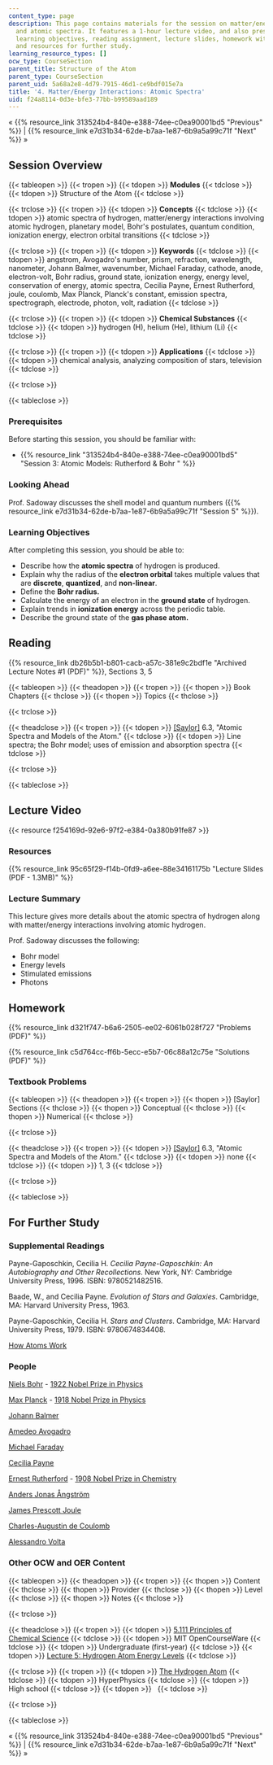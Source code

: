 ```yaml
---
content_type: page
description: This page contains materials for the session on matter/energy interactions
  and atomic spectra. It features a 1-hour lecture video, and also presents the prerequisites,
  learning objectives, reading assignment, lecture slides, homework with solutions,
  and resources for further study.
learning_resource_types: []
ocw_type: CourseSection
parent_title: Structure of the Atom
parent_type: CourseSection
parent_uid: 5a68a2e8-4d79-7915-46d1-ce9bdf015e7a
title: '4. Matter/Energy Interactions: Atomic Spectra'
uid: f24a8114-0d3e-bfe3-77bb-b99589aad189
---
```


« {{% resource_link 313524b4-840e-e388-74ee-c0ea90001bd5 "Previous" %}} | {{% resource_link e7d31b34-62de-b7aa-1e87-6b9a5a99c71f "Next" %}} »

Session Overview
----------------

{{< tableopen >}}
{{< tropen >}}
{{< tdopen >}}
**Modules**
{{< tdclose >}}
{{< tdopen >}}
Structure of the Atom
{{< tdclose >}}

{{< trclose >}}
{{< tropen >}}
{{< tdopen >}}
**Concepts**
{{< tdclose >}}
{{< tdopen >}}
atomic spectra of hydrogen, matter/energy interactions involving atomic hydrogen, planetary model, Bohr's postulates, quantum condition, ionization energy, electron orbital transitions
{{< tdclose >}}

{{< trclose >}}
{{< tropen >}}
{{< tdopen >}}
**Keywords**
{{< tdclose >}}
{{< tdopen >}}
angstrom, Avogadro's number, prism, refraction, wavelength, nanometer, Johann Balmer, wavenumber, Michael Faraday, cathode, anode, electron-volt, Bohr radius, ground state, ionization energy, energy level, conservation of energy, atomic spectra, Cecilia Payne, Ernest Rutherford, joule, coulomb, Max Planck, Planck's constant, emission spectra, spectrograph, electrode, photon, volt, radiation
{{< tdclose >}}

{{< trclose >}}
{{< tropen >}}
{{< tdopen >}}
**Chemical Substances**
{{< tdclose >}}
{{< tdopen >}}
hydrogen (H), helium (He), lithium (Li)
{{< tdclose >}}

{{< trclose >}}
{{< tropen >}}
{{< tdopen >}}
**Applications**
{{< tdclose >}}
{{< tdopen >}}
chemical analysis, analyzing composition of stars, television
{{< tdclose >}}

{{< trclose >}}

{{< tableclose >}}

### Prerequisites

Before starting this session, you should be familiar with:

*   {{% resource_link "313524b4-840e-e388-74ee-c0ea90001bd5" "Session 3: Atomic Models: Rutherford & Bohr       " %}}

### Looking Ahead

Prof. Sadoway discusses the shell model and quantum numbers ({{% resource_link e7d31b34-62de-b7aa-1e87-6b9a5a99c71f "Session 5" %}}).

### Learning Objectives

After completing this session, you should be able to:

*   Describe how the **atomic spectra** of hydrogen is produced.
*   Explain why the radius of the **electron orbital** takes multiple values that are **discrete**, **quantized**, and **non-linear**.
*   Define the **Bohr radius.**
*   Calculate the energy of an electron in the **ground state** of hydrogen.
*   Explain trends in **ionization energy** across the periodic table.
*   Describe the ground state of the **gas phase atom.**

Reading
-------

{{% resource_link db26b5b1-b801-cacb-a57c-381e9c2bdf1e "Archived Lecture Notes #1 (PDF)" %}}, Sections 3, 5

{{< tableopen >}}
{{< theadopen >}}
{{< tropen >}}
{{< thopen >}}
Book Chapters
{{< thclose >}}
{{< thopen >}}
Topics
{{< thclose >}}

{{< trclose >}}

{{< theadclose >}}
{{< tropen >}}
{{< tdopen >}}
[\[Saylor\]](https://saylordotorg.github.io/text_general-chemistry-principles-patterns-and-applications-v1.0/s10-03-atomic-spectra-and-models-of-t.html) 6.3, "Atomic Spectra and Models of the Atom."
{{< tdclose >}}
{{< tdopen >}}
Line spectra; the Bohr model; uses of emission and absorption spectra
{{< tdclose >}}

{{< trclose >}}

{{< tableclose >}}

Lecture Video
-------------

{{< resource f254169d-92e6-97f2-e384-0a380b91fe87 >}}

### Resources

{{% resource_link 95c65f29-f14b-0fd9-a6ee-88e34161175b "Lecture Slides (PDF - 1.3MB)" %}}

### Lecture Summary

This lecture gives more details about the atomic spectra of hydrogen along with matter/energy interactions involving atomic hydrogen.

Prof. Sadoway discusses the following:

*   Bohr model
*   Energy levels
*   Stimulated emissions
*   Photons

Homework
--------

{{% resource_link d321f747-b6a6-2505-ee02-6061b028f727 "Problems (PDF)" %}}

{{% resource_link c5d764cc-ff6b-5ecc-e5b7-06c88a12c75e "Solutions (PDF)" %}}

### Textbook Problems

{{< tableopen >}}
{{< theadopen >}}
{{< tropen >}}
{{< thopen >}}
\[Saylor\] Sections
{{< thclose >}}
{{< thopen >}}
Conceptual
{{< thclose >}}
{{< thopen >}}
Numerical
{{< thclose >}}

{{< trclose >}}

{{< theadclose >}}
{{< tropen >}}
{{< tdopen >}}
[\[Saylor\]](https://saylordotorg.github.io/text_general-chemistry-principles-patterns-and-applications-v1.0/s10-03-atomic-spectra-and-models-of-t.html) 6.3, "Atomic Spectra and Models of the Atom."
{{< tdclose >}}
{{< tdopen >}}
none
{{< tdclose >}}
{{< tdopen >}}
1, 3
{{< tdclose >}}

{{< trclose >}}

{{< tableclose >}}

For Further Study
-----------------

### Supplemental Readings

Payne-Gaposchkin, Cecilia H. _Cecilia Payne-Gaposchkin: An Autobiography and Other Recollections_. New York, NY: Cambridge University Press, 1996. ISBN: 9780521482516.

Baade, W., and Cecilia Payne. _Evolution of Stars and Galaxies_. Cambridge, MA: Harvard University Press, 1963.

Payne-Gaposchkin, Cecilia H. _Stars and Clusters_. Cambridge, MA: Harvard University Press, 1979. ISBN: 9780674834408.

[How Atoms Work](http://science.howstuffworks.com/atom.htm)

### People

[Niels Bohr](http://en.wikipedia.org/wiki/Niels_Bohr) - [1922 Nobel Prize in Physics](http://nobelprize.org/nobel_prizes/physics/laureates/1922/)

[Max Planck](http://en.wikipedia.org/wiki/Max_Planck) - [1918 Nobel Prize in Physics](http://nobelprize.org/nobel_prizes/physics/laureates/1918/)

[Johann Balmer](http://en.wikipedia.org/wiki/Johann_Jakob_Balmer)

[Amedeo Avogadro](http://en.wikipedia.org/wiki/Amedeo_Avogadro)

[Michael Faraday](http://en.wikipedia.org/wiki/Faraday)

[Cecilia Payne](http://en.wikipedia.org/wiki/Cecilia_Payne-Gaposchkin)

[Ernest Rutherford](http://en.wikipedia.org/wiki/Ernest_Rutherford) - [1908 Nobel Prize in Chemistry](http://nobelprize.org/nobel_prizes/chemistry/laureates/1908/)

[Anders Jonas Ångström](http://en.wikipedia.org/wiki/Anders_Jonas_%C3%85ngstr%C3%B6m)

[James Prescott Joule](http://en.wikipedia.org/wiki/James_Prescott_Joule)

[Charles-Augustin de Coulomb](http://en.wikipedia.org/wiki/Charles-Augustin_de_Coulomb)

[Alessandro Volta](http://en.wikipedia.org/wiki/Alessandro_Volta)

### Other OCW and OER Content

{{< tableopen >}}
{{< theadopen >}}
{{< tropen >}}
{{< thopen >}}
Content
{{< thclose >}}
{{< thopen >}}
Provider
{{< thclose >}}
{{< thopen >}}
Level
{{< thclose >}}
{{< thopen >}}
Notes
{{< thclose >}}

{{< trclose >}}

{{< theadclose >}}
{{< tropen >}}
{{< tdopen >}}
[5.111 Principles of Chemical Science](/courses/5-111-principles-of-chemical-science-fall-2008)
{{< tdclose >}}
{{< tdopen >}}
MIT OpenCourseWare
{{< tdclose >}}
{{< tdopen >}}
Undergraduate (first-year)
{{< tdclose >}}
{{< tdopen >}}
[Lecture 5: Hydrogen Atom Energy Levels](/courses/5-111-principles-of-chemical-science-fall-2008/resources/lecture-5)
{{< tdclose >}}

{{< trclose >}}
{{< tropen >}}
{{< tdopen >}}
[The Hydrogen Atom](http://hyperphysics.phy-astr.gsu.edu/hbase/quantum/hydcn.html)
{{< tdclose >}}
{{< tdopen >}}
HyperPhysics
{{< tdclose >}}
{{< tdopen >}}
High school
{{< tdclose >}}
{{< tdopen >}}
 
{{< tdclose >}}

{{< trclose >}}

{{< tableclose >}}

« {{% resource_link 313524b4-840e-e388-74ee-c0ea90001bd5 "Previous" %}} | {{% resource_link e7d31b34-62de-b7aa-1e87-6b9a5a99c71f "Next" %}} »